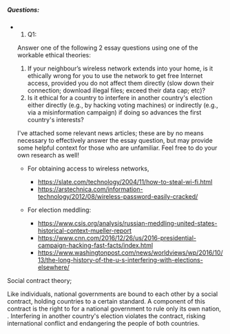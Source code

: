 ##### Questions:

- 1. Q1: 
    
    Answer one of the following 2 essay questions using one of the workable ethical theories:
    
    1. If your neighbour’s wireless network extends into your home, is it ethically wrong for you to use the network to get free Internet access, provided you do not affect them directly (slow down their connection; download illegal files; exceed their data cap; etc)?
    2. Is it ethical for a country to interfere in another country's election either directly (e.g., by hacking voting machines) or indirectly (e.g., via a misinformation campaign) if doing so advances the first country's interests?
    
    I've attached some relevant news articles; these are by no means necessary to effectively answer the essay question, but may provide some helpful context for those who are unfamiliar. Feel free to do your own research as well!
    
    - For obtaining access to wireless networks,
        
        - https://slate.com/technology/2004/11/how-to-steal-wi-fi.html
        - https://arstechnica.com/information-technology/2012/08/wireless-password-easily-cracked/
    - For election meddling:
        
        - https://www.csis.org/analysis/russian-meddling-united-states-historical-context-mueller-report
        - https://www.cnn.com/2016/12/26/us/2016-presidential-campaign-hacking-fast-facts/index.html
        - https://www.washingtonpost.com/news/worldviews/wp/2016/10/13/the-long-history-of-the-u-s-interfering-with-elections-elsewhere/


Social contract theory; 

Like individuals, national governments are bound to each other by a social contract, holding countries to a certain standard. A component of this contract is the right to for a national government to rule only its own nation, . Interfering in another country's election violates the contract, risking international conflict and endangering the people of both countries. 

